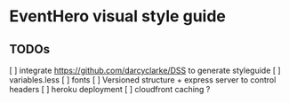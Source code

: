 # EventHero visual style guide

## TODOs
[ ] integrate https://github.com/darcyclarke/DSS to generate styleguide
[ ] variables.less
[ ] fonts
[ ] Versioned structure + express server to control headers
[ ] heroku deployment
[ ] cloudfront caching ?

